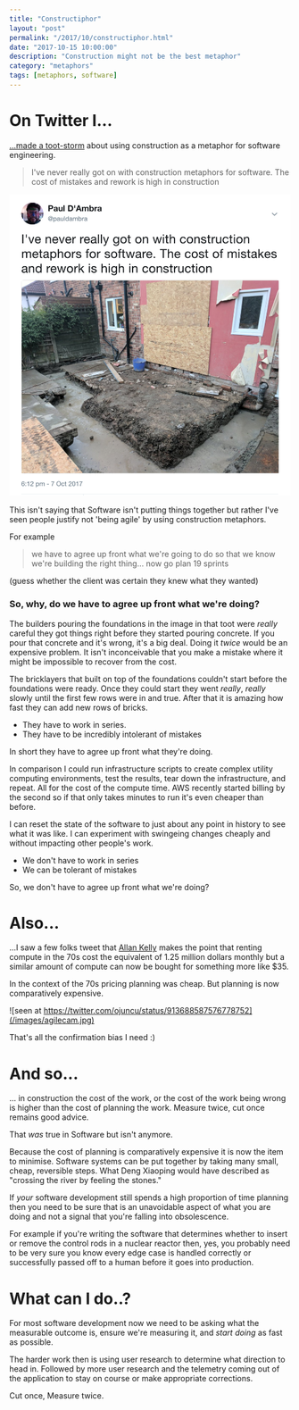```yaml
---
title: "Constructiphor" 
layout: "post" 
permalink: "/2017/10/constructiphor.html" 
date: "2017-10-15 10:00:00"
description: "Construction might not be the best metaphor"
category: "metaphors"
tags: [metaphors, software]
---
```


# On Twitter I...

[...made a toot-storm](https://twitter.com/pauldambra/status/916712725060947974) about using construction as a metaphor for software engineering.

> I've never really got on with construction metaphors for software. The cost of mistakes and rework is high in construction

![the toot itself](/images/toot.png)

This isn't saying that Software isn't putting things together but rather I've seen people justify not 'being agile' by using construction metaphors.

<!--more-->

For example 

> we have to agree up front what we're going to do so that we know we're building the right thing... now go plan 19 sprints

(guess whether the client was certain they knew what they wanted)

### So, why, do we have to agree up front what we're doing? 

The builders pouring the foundations in the image in that toot were *really* careful they got things right before they started pouring concrete. If you pour that concrete and it's wrong, it's a big deal. Doing it *twice* would be an expensive problem. It isn't inconceivable that you make a mistake where it might be impossible to recover from the cost.

The bricklayers that built on top of the foundations couldn't start before the foundations were ready. Once they could start they went _really_, *really* slowly until the first few rows were in and true. After that it is amazing how fast they can add new rows of bricks.

 * They have to work in series.
 * They have to be incredibly intolerant of mistakes

In short they have to agree up front what they're doing.

In comparison I could run infrastructure scripts to create complex utility computing environments, test the results, tear down the infrastructure, and repeat. All for the cost of the compute time. AWS recently started billing by the second so if that only takes minutes to run it's even cheaper than before. 

I can reset the state of the software to just about any point in history to see what it was like. I can experiment with swingeing changes cheaply and without impacting other people's work.

 * We don't have to work in series
 * We can be tolerant of mistakes

So, we don't have to agree up front what we're doing?

# Also...

...I saw a few folks tweet that [Allan Kelly](https://twitter.com/allankellynet) makes the point that renting compute in the 70s cost the equivalent of 1.25 million dollars monthly but a similar amount of compute can now be bought for something more like $35.

In the context of the 70s pricing planning was cheap. But planning is now comparatively expensive.

![seen at https://twitter.com/ojuncu/status/913688587576778752](/images/agilecam.jpg)

That's all the confirmation bias I need :)

# And so...

... in construction the cost of the work, or the cost of the work being wrong is higher than the cost of planning the work. Measure twice, cut once remains good advice. 

That *was* true in Software but isn't anymore. 

Because the cost of planning is comparatively expensive it is now the item to minimise. Software systems can be put together by taking many small, cheap, reversible steps. What Deng Xiaoping would have described as "crossing the river by feeling the stones."

If _your_ software development still spends a high proportion of time planning then you need to be sure that is an unavoidable aspect of what you are doing and not a signal that you're falling into obsolescence. 

For example if you're writing the software that determines whether to insert or remove the control rods in a nuclear reactor then, yes, you probably need to be very sure you know every edge case is handled correctly or successfully passed off to a human before it goes into production.

# What can I do..?

For most software development now we need to be asking what the measurable outcome is, ensure we're measuring it, and _start doing_ as fast as possible. 

The harder work then is using user research to determine what direction to head in. Followed by more user research and the telemetry coming out of the application to stay on course or make appropriate corrections.

Cut once, Measure twice.